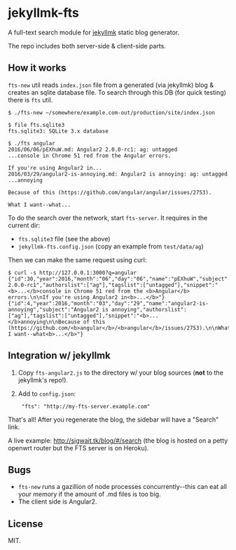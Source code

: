 # jekyllmk-fts

A full-text search module
for [jekyllmk](https://github.com/gromnitsky/jekyllmk) static blog
generator.

The repo includes both server-side & client-side parts.

## How it works

`fts-new` util reads `index.json` file from a generated (via jekyllmk)
blog & creates an sqlite database file. To search through this DB
(for quick testing) there is `fts` util.

~~~
$ ./fts-new ~/somewhere/example.com-out/production/site/index.json

$ file fts.sqlite3
fts.sqlite3: SQLite 3.x database

$ ./fts angular
2016/06/06/pEXhuW.md: Angular2 2.0.0-rc1: ag: untagged
...console in Chrome 51 red from the Angular errors.

If you're using Angular2 in...
2016/03/29/angular2-is-annoying.md: Angular2 is annoying: ag: untagged
...annoying

Because of this (https://github.com/angular/angular/issues/2753).

What I want--what...
~~~

To do the search over the network, start `fts-server`. It requires in
the current dir:

* `fts.sqlite3` file (see the above)
* `jekyllmk-fts.config.json` (copy an example from `test/data/ag`)

Then we can make the same request using curl:

~~~
$ curl -s http://127.0.0.1:3000?q=angular
{"id":30,"year":2016,"month":"06","day":"06","name":"pEXhuW","subject":"Angular2 2.0.0-rc1","authorslist":["ag"],"tagslist":["untagged"],"snippet":"<b>...</b>console in Chrome 51 red from the <b>Angular</b> errors.\n\nIf you're using Angular2 in<b>...</b>"}
{"id":4,"year":2016,"month":"03","day":"29","name":"angular2-is-annoying","subject":"Angular2 is annoying","authorslist":["ag"],"tagslist":["untagged"],"snippet":"<b>...</b>annoying\n\nBecause of this (https://github.com/<b>angular</b>/<b>angular</b>/issues/2753).\n\nWhat I want--what<b>...</b>"}
~~~


## Integration w/ jekyllmk

1. Copy `fts-angular2.js` to the directory w/ your blog sources
   (**not** to the jekyllmk's repo!).

2. Add to `config.json`:

		"fts": "http://my-fts-server.example.com"

That's all! After you regenerate the blog, the sidebar will have a
"Search" link.

A live example: http://sigwait.tk/blog/#/search (the blog is hosted on
a petty openwrt router but the FTS server is on Heroku).


## Bugs

* `fts-new` runs a gazillion of node processes concurrently--this can
  eat all your memory if the amount of .md files is too big.
* The client side is Angular2.


## License

MIT.

